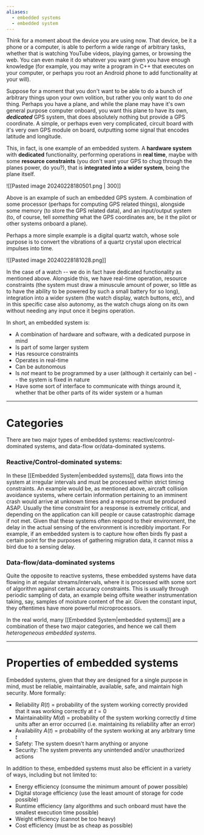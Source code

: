 ```yaml
---
aliases:
  - embedded systems
  - embedded system
---
```

Think for a moment about the device you are using now. That device, be it a phone or a computer, is able to perform a wide range of arbitrary tasks, whether that is watching YouTube videos, playing games, or browsing the web. You can even make it do whatever you want given you have enough knowledge (for example, you may write a program in C++ that executes on your computer, or perhaps you root an Android phone to add functionality at your will).

Suppose for a moment that you don't want to be able to do a bunch of arbitrary things upon your own volition, but rather you only want to do *one* thing. Perhaps you have a plane, and while the plane may have it's own general purpose computer onboard, you want this plane to have its own, ***dedicated*** GPS system, that does absolutely nothing but provide a GPS coordinate. A simple, or perhaps even very complicated, circuit board with it's very own GPS module on board, outputting some signal that encodes latitude and longitude.

This, in fact, is one example of an embedded system. A **hardware system** with **dedicated** functionality, performing operations in **real time**, maybe with some **resource constraints** (you don't want your GPS to chug through the planes power, do you?), that is **integrated into a wider system**, being the plane itself.

![[Pasted image 20240228180501.png | 300]]

Above is an example of such an embedded GPS system. A combination of some processor (perhaps for computing GPS related things), alongside some memory (to store the GPS related data), and an input/output system (to, of course, tell *something* what the GPS coordinates are, be it the pilot or other systems onboard a plane).


Perhaps a more simple example is a digital quartz watch, whose sole purpose is to convert the vibrations of a quartz crystal upon electrical impulses into time. 

![[Pasted image 20240228181028.png]]

In the case of a watch -- we do in fact have dedicated functionality as mentioned above. Alongside this, we have real-time operation, resource constraints (the system must draw a minuscule amount of power, so little as to have the ability to be powered by such a small battery for so long), integration into a wider system (the watch display, watch buttons, etc), and in this specific case also autonomy, as the watch chugs along on its own without needing any input once it begins operation.


In short, an embedded system is:

- A combination of hardware and software, with a dedicated purpose in mind
- Is part of some larger system
- Has resource constraints
- Operates in real-time
- Can be autonomous
- Is *not* meant to be programmed by a user (although it certainly can be) -- the system is fixed in nature
- Have some sort of interface to communicate with things around it, whether that be other parts of its wider system or a human
***
# Categories

There are two major types of embedded systems: reactive/control-dominated systems, and data-flow or/data-dominated systems.

### Reactive/Control-dominated systems:

In these [[Embedded System|embedded systems]], data flows into the system at irregular intervals and must be processed within strict timing constraints. An example would be, as mentioned above, aircraft collision avoidance systems, where certain information pertaining to an imminent crash would arrive at unknown times and a response must be produced ASAP. Usually the time constraint for a response is extremely critical, and depending on the application can kill people or cause catastrophic damage if not met. Given that these systems often respond to their environment, the delay in the actual sensing of the environment is incredibly important. For example, if an embedded system is to capture how often birds fly past a certain point for the purposes of gathering migration data, it cannot miss a bird due to a sensing delay.

### Data-flow/data-dominated systems

Quite the opposite to reactive systems, these embedded systems have data flowing in at regular streams/intervals, where it is processed with some sort of algorithm against certain accuracy constraints. This is usually through periodic sampling of data, an example being offsite weather instrumentation taking, say, samples of moisture content of the air. Given the constant input, they oftentimes have more powerful microprocessors.



In the real world, many [[Embedded System|embedded systems]] are a combination of these two major categories, and hence we call them *heterogeneous embedded systems*.

***

# Properties of embedded systems

Embedded systems, given that they are designed for a single purpose in mind, must be reliable, maintainable, available, safe, and maintain high security. More formally:

- Reliability $R(t)$ = probability of the system working correctly provided that it was working correctly at $t=0$
- Maintainability $M(d)$ = probability of the system working correctly $d$ time units after an error occurred (i.e. maintaining its reliability after an error)
- Availability $A(t)$ = probability of the system working at any arbitrary time $t$ 
- Safety: The system doesn't harm anything or anyone
- Security: The system prevents any unintended and/or unauthorized actions

In addition to these, embedded systems must also be efficient in a variety of ways, including but not limited to:

- Energy efficiency (consume the minimum amount of power possible)
- Digital storage efficiency (use the least amount of storage for code possible)
- Runtime efficiency (any algorithms and such onboard must have the smallest execution time possible)
- Weight efficiency (cannot be too heavy)
- Cost efficiency (must be as cheap as possible)






